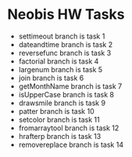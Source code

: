 # Neobis HW Tasks

* settimeout branch is task 1
* dateandtime branch is task 2
* reversefunc branch is task 3
* factorial branch is task 4
* largenum branch is task 5
* join branch is task 6
* getMonthName branch is task 7
* isUpperCase branch is task 8
* drawsmile branch is task 9
* patter branch is task 10
* setcolor branch is task 11
* fromarraytool branch is task 12
* hrafterp branch is task 13
* removereplace branch is task 14